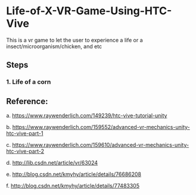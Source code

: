 # Life-of-X-VR-Game-Using-HTC-Vive
This is a vr game to let the user to experience a life or a insect/microorganism/chicken, and etc

## Steps
### 1. Life of a corn


## Reference:
a. https://www.raywenderlich.com/149239/htc-vive-tutorial-unity

b. https://www.raywenderlich.com/159552/advanced-vr-mechanics-unity-htc-vive-part-1

c. https://www.raywenderlich.com/159610/advanced-vr-mechanics-unity-htc-vive-part-2

d. http://lib.csdn.net/article/vr/63024

e. http://blog.csdn.net/kmyhy/article/details/76686208

f. http://blog.csdn.net/kmyhy/article/details/77483305

